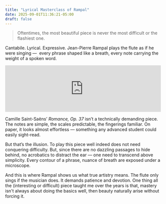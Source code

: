 ```yaml
---
title: "Lyrical Masterclass of Rampal"
date: 2025-09-01T11:36:21-05:00
draft: false
---
```


> Oftentimes, the most beautiful piece is never the most difficult or the flashiest one.

Cantabile. Lyrical. Expressive. Jean-Pierre Rampal plays the flute as if he were singing —  every phrase shaped like a breath, every note carrying the weight of a spoken word.

<iframe allow="autoplay *; encrypted-media *;" frameborder="0" height="150" style="width:100%;max-width:660px;overflow:hidden;background:transparent;" sandbox="allow-forms allow-popups allow-same-origin allow-scripts allow-storage-access-by-user-activation allow-top-navigation-by-user-activation" src="https://embed.music.apple.com/cn/album/romance-op-37/261228334?i=261228540"></iframe>

Camille Saint-Saëns’ *Romance, Op. 37* isn’t a technically demanding piece. The notes are simple, the scales predictable, the fingerings familiar. On paper, it looks almost effortless — something any advanced student could easily sight-read.

But that’s the illusion. To play this piece well indeed does not need conquering difficulty. But, since there are no dazzling passages to hide behind, no acrobatics to distract the ear — one need to transcend above simplicity. Every contour of a phrase, nuance of breath are exposed under a microscope. 

And this is where Rampal shows us what true artistry means. The flute only sings if the musician does. It demands patience and devotion. One thing all the (interesting or difficult) piece taught me over the years is that, mastery isn't always about doing the basics well, then beauty naturally arise without forcing it.
